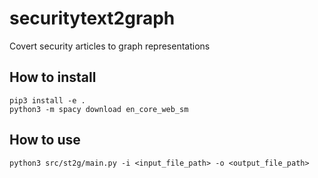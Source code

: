 # securitytext2graph
Covert security articles to graph representations

## How to install
```
pip3 install -e .
python3 -m spacy download en_core_web_sm
```

## How to use
```
python3 src/st2g/main.py -i <input_file_path> -o <output_file_path>
```